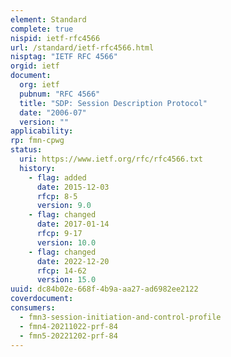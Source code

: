 ```yaml
---
element: Standard
complete: true
nispid: ietf-rfc4566
url: /standard/ietf-rfc4566.html
nisptag: "IETF RFC 4566"
orgid: ietf
document:
  org: ietf
  pubnum: "RFC 4566"
  title: "SDP: Session Description Protocol"
  date: "2006-07"
  version: ""
applicability:
rp: fmn-cpwg
status:
  uri: https://www.ietf.org/rfc/rfc4566.txt
  history: 
    - flag: added
      date: 2015-12-03
      rfcp: 8-5
      version: 9.0
    - flag: changed
      date: 2017-01-14
      rfcp: 9-17
      version: 10.0
    - flag: changed
      date: 2022-12-20
      rfcp: 14-62
      version: 15.0
uuid: dc84b02e-668f-4b9a-aa27-ad6982ee2122
coverdocument:
consumers:
  - fmn3-session-initiation-and-control-profile
  - fmn4-20211022-prf-84
  - fmn5-20221202-prf-84
---
```

